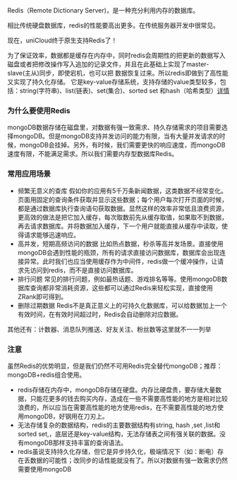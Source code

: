 Redis（Remote Dictionary Server)，是一种充分利用内存的数据库。

相比传统硬盘数据库，redis的性能要高出更多。在传统服务器开发中很常见。

现在，uniCloud终于原生支持Redis了！

为了保证效率，数据都是缓存在内存中，同时redis会周期性的把更新的数据写入磁盘或者把修改操作写入追加的记录文件，并且在此基础上实现了master-slave(主从)同步，即使宕机，也可以把    数据恢复过来。所以redis即做到了高性能又实现了持久化存储。
它是key-value存储系统，支持存储的value类型较多，包括：string(字符串)、list(链表)、set(集合)、sorted set 和hash（哈希类型）[详情](uniCloud/redis?id=data-type)


### 为什么要使用Redis
mongoDB数据存储在磁盘里，对数据有强一致需求、持久存储需求的项目需要选择mongoDB。但是mongoDB支持并发访问的能力有限，当有大量并发请求的时候，mongoDB会挂掉。另外，有时候，我们需要更快的响应速度，而mongoDB速度有限，不能满足需求。所以我们需要内存型数据库Redis。

### 常用应用场景
- 频繁无意义的查库
假如你的应用有5千万条新闻数据，这类数据不经常变化。页面用固定的查询条件获取并显示这些数据；每个用户每次打开页面的时候，都是通过数据库执行查询语句获取数据。显然这样的效率非常低且浪费资源，更高效的做法是把它加入缓存，每次取数前先从缓存取值，如果取不到数据，再去请求数据库。并将数据加入缓存，下一个用户就能直接从缓存中读取，使得请求能够迅速响应。
- 高并发，短期高频访问的数据
比如热点数据，秒杀等高并发场景。直接使用mongoDB会遇到性能的瓶颈，所有的请求直接访问数据库，数据库会出现连接异常。此时我们也应当使用缓存作为中间件，redis做一个缓冲操作，让请求先访问到redis，而不是直接访问数据库。
- 排行问题
常见的排行问题，例如最热话题、游戏排名等等。使用mongoDB数据库查询都非常消耗资源，这些都可以通过Redis来轻松实现，直接使用ZRank即可得到。
- 删除过期数据
Redis不是真正意义上的可持久化数据库，可以给数据加上一个有效时间，在有效时间超过时，Redis会自动删除对应数据。

其他还有：计数器、消息队列推送、好友关注、粉丝数等这里就不一一列举

### 注意
虽然Redis的优势明显，但是我们仍然不可用Redis完全替代mongoDB；推荐：mongoDB+redis组合使用。
- redis存储在内存中，mongoDB存储在硬盘。内存比硬盘贵，要存储大量数据，只能花更多的钱去购买内存，造成在一些不需要高性能的地方是相对比较浪费的，所以应当在需要高性能的地方使用redis，在不需要高性能的地方使用mongoDB，好钢用在刀刃上。
- 无法存储复杂的数据结构，redis的主要数据结构有string, hash ,set ,list和 sorted set,，底层还是key-value结构，无法存储表之间有强关联的数据。没有mongoDB那样支持丰富的查询语法。
- redis虽说支持持久化存储，但它是异步持久化，极端情况下（如：断电）存在丢数据的可能性；改同步的话性能就没有了。所以对数据有强一致需求仍然需要使用mongoDB
